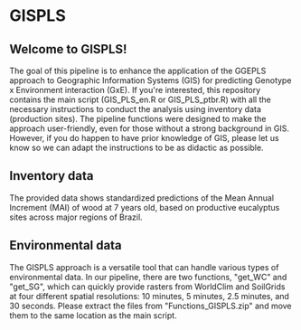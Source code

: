 # GISPLS

## Welcome to GISPLS!
The goal of this pipeline is to enhance the application of the GGEPLS approach to Geographic Information Systems (GIS) for predicting Genotype x Environment interaction (GxE). If you're interested, this repository contains the main script (GIS_PLS_en.R or GIS_PLS_ptbr.R) with all the necessary instructions to conduct the analysis using inventory data (production sites). The pipeline functions were designed to make the approach user-friendly, even for those without a strong background in GIS. However, if you do happen to have prior knowledge of GIS, please let us know so we can adapt the instructions to be as didactic as possible.

## Inventory data
The provided data shows standardized predictions of the Mean Annual Increment (MAI) of wood at 7 years old, based on productive eucalyptus sites across major regions of Brazil.

## Environmental data
The GISPLS approach is a versatile tool that can handle various types of environmental data. In our pipeline, there are two functions, "get_WC" and "get_SG", which can quickly provide rasters from WorldClim and SoilGrids at four different spatial resolutions: 10 minutes, 5 minutes, 2.5 minutes, and 30 seconds. Please extract the files from "Functions_GISPLS.zip" and move them to the same location as the main script.
